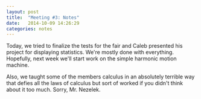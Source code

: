 ```yaml
---
layout: post
title:  "Meeting #3: Notes"
date:   2014-10-09 14:26:29
categories: notes
---
```


Today, we tried to finalize the tests for the fair and Caleb presented his project for displaying statistics. We're mostly done with everything. Hopefully, next week we'll start work on the simple harmonic motion machine.

Also, we taught some of the members calculus in an absolutely terrible way that defies all the laws of calculus but sort of worked if you didn't think about it too much. Sorry, Mr. Nezelek.